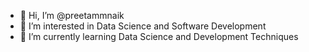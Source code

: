 - 👋 Hi, I’m @preetammnaik
- 👀 I’m interested in  Data Science and Software Development
- 🌱 I’m currently learning Data Science and Development Techniques

<!---
preetammnaik/preetammnaik is a ✨ special ✨ repository because its `README.md` (this file) appears on your GitHub profile.
You can click the Preview link to take a look at your changes.
--->
